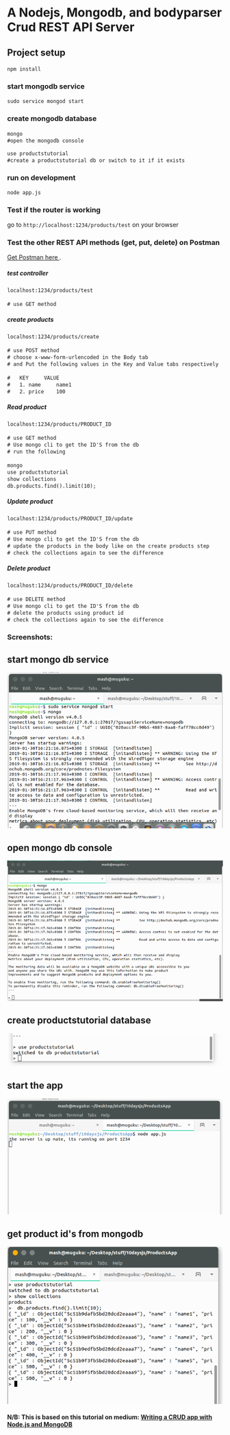 # A Nodejs, Mongodb, and bodyparser Crud REST API Server

##			 Project setup
```
npm install
```

### start mongodb service
```
sudo service mongod start
```

### create mongodb database
```
mongo 
#open the mongodb console
```
```
use productstutorial 
#create a productstutorial db or switch to it if it exists 
```

### run on development
```
node app.js
```
### Test if the router is working

go to ``` http://localhost:1234/products/test ``` on your browser



### Test the other REST API methods (get, put, delete) on Postman 

[Get Postman here ](https://www.getpostman.com/).

##### test controller

```
localhost:1234/products/test

# use GET method
```

##### create products

```
localhost:1234/products/create

# use POST method
# choose x-www-form-urlencoded in the Body tab 
# and Put the following values in the Key and Value tabs respectively

# 	KEY		VALUE
#	1. name		name1
#	2. price	100

```

##### Read product 

```
localhost:1234/products/PRODUCT_ID

# use GET method
# Use mongo cli to get the ID'S from the db 
# run the following

mongo
use productstutorial
show collections
db.products.find().limit(10);

```

##### Update product 

```
localhost:1234/products/PRODUCT_ID/update

# use PUT method
# Use mongo cli to get the ID'S from the db 
# update the products in the body like on the create products step
# check the collections again to see the difference

```

##### Delete product 

```
localhost:1234/products/PRODUCT_ID/delete

# use DELETE method
# Use mongo cli to get the ID'S from the db 
# delete the products using product id
# check the collections again to see the difference

```


### Screenshots:

## start mongo db service
![Alt text](screenshots/Screenshot_1_start_mongodb.png?raw=true "start mongo db")

## open mongo db console
![Alt text](screenshots/Screenshot_2_mongodb_console.png?raw=true "open mongo db console")

## create productstutorial database
![Alt text](screenshots/Screenshot_3_create_db.png?raw=true "create productstutorial database")

## start the app
![Alt text](screenshots/Screenshot_4_start_app.png?raw=true "start the app")

## get product id's from mongodb
![Alt text](screenshots/Screenshot_5_get_id.png?raw=true "get product id's from mongodb")

#### N/B: This is based on this tutorial on medium: [Writing a CRUD app with Node.js and MongoDB](https://codeburst.io/writing-a-crud-app-with-node-js-and-mongodb-e0827cbbdafb)

